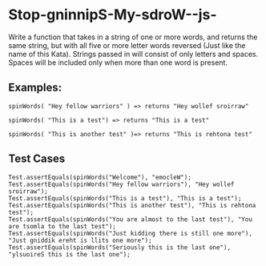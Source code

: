 # Stop-gninnipS-My-sdroW--js-

Write a function that takes in a string of one or more words, and returns the same string, but with all five or more letter words reversed (Just like the name of this Kata). Strings passed in will consist of only letters and spaces. Spaces will be included only when more than one word is present.

Examples:
-

    spinWords( "Hey fellow warriors" ) => returns "Hey wollef sroirraw"

    spinWords( "This is a test") => returns "This is a test"

    spinWords( "This is another test" )=> returns "This is rehtona test"
    
    
    
    
    
Test Cases
-


    Test.assertEquals(spinWords("Welcome"), "emocleW");
    Test.assertEquals(spinWords("Hey fellow warriors"), "Hey wollef sroirraw");
    Test.assertEquals(spinWords("This is a test"), "This is a test");
    Test.assertEquals(spinWords("This is another test"), "This is rehtona test");
    Test.assertEquals(spinWords("You are almost to the last test"), "You are tsomla to the last test");
    Test.assertEquals(spinWords("Just kidding there is still one more"), "Just gniddik ereht is llits one more");
    Test.assertEquals(spinWords("Seriously this is the last one"), "ylsuoireS this is the last one");
